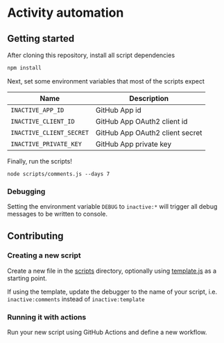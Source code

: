 # Activity automation

## Getting started

After cloning this repository, install all script dependencies

```Bash
npm install
```

Next, set some environment variables that most of the scripts expect

| Name                     | Description                     |
| ------------------------ | ------------------------------- |
| `INACTIVE_APP_ID`        | GitHub App id                   |
| `INACTIVE_CLIENT_ID`     | GitHub App OAuth2 client id     |
| `INACTIVE_CLIENT_SECRET` | GitHub App OAuth2 client secret |
| `INACTIVE_PRIVATE_KEY`   | GitHub App private key          |

Finally, run the scripts!

```
node scripts/comments.js --days 7
```

### Debugging

Setting the environment variable `DEBUG` to `inactive:*` will trigger all debug messages to be written to console.

## Contributing

### Creating a new script

Create a new file in the [scripts](./scripts) directory, optionally using [template.js](./scripts/template.js) as a starting point.

If using the template, update the debugger to the name of your script, i.e. `inactive:comments` instead of `inactive:template`

### Running it with actions

Run your new script using GitHub Actions and define a new workflow.
